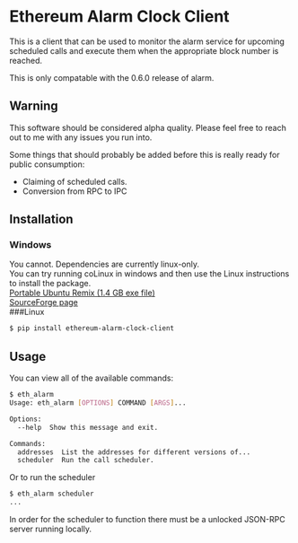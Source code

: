 # Ethereum Alarm Clock Client


This is a client that can be used to monitor the alarm service for upcoming
scheduled calls and execute them when the appropriate block number is reached.

This is only compatable with the 0.6.0 release of alarm.

## Warning

This software should be considered alpha quality.  Please feel free to reach out to me with any issues you run into.

Some things that should probably be added before this is really ready for
public consumption:

* Claiming of scheduled calls.
* Conversion from RPC to IPC


## Installation
### Windows  
You cannot. Dependencies are currently linux-only.  
You can try running coLinux in windows and then use the Linux instructions to install the package.  
[Portable Ubuntu Remix (1.4 GB exe file)](http://kent.dl.sourceforge.net/project/portableubuntu/portableubuntu/Version_4/Portable_Ubuntu_V4_slimLZM2_091311.exe)  
[SourceForge page](https://sourceforge.net/projects/portableubuntu/?source=typ_redirect)  
###Linux
```bash
$ pip install ethereum-alarm-clock-client
```


## Usage

You can view all of the available commands:

```bash
$ eth_alarm
Usage: eth_alarm [OPTIONS] COMMAND [ARGS]...

Options:
  --help  Show this message and exit.

Commands:
  addresses  List the addresses for different versions of...
  scheduler  Run the call scheduler.
```

Or to run the scheduler

```bash
$ eth_alarm scheduler
...
```

In order for the scheduler to function there must be a unlocked JSON-RPC server
running locally.
